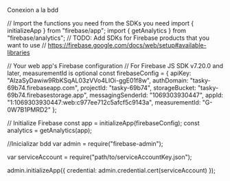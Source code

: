 Conexion a la bdd

// Import the functions you need from the SDKs you need
import { initializeApp } from "firebase/app";
import { getAnalytics } from "firebase/analytics";
// TODO: Add SDKs for Firebase products that you want to use
// https://firebase.google.com/docs/web/setup#available-libraries

// Your web app's Firebase configuration
// For Firebase JS SDK v7.20.0 and later, measurementId is optional
const firebaseConfig = {
  apiKey: "AIzaSyDawiw9RbKSqAL03zVVo4LIOi-ggE01f8w",
  authDomain: "tasky-69b74.firebaseapp.com",
  projectId: "tasky-69b74",
  storageBucket: "tasky-69b74.firebasestorage.app",
  messagingSenderId: "1069303930447",
  appId: "1:1069303930447:web:c977ee712c5afcf5c9143a",
  measurementId: "G-0W7B1PMRD2"
};

// Initialize Firebase
const app = initializeApp(firebaseConfig);
const analytics = getAnalytics(app);


//Inicializar bdd
var admin = require("firebase-admin");

var serviceAccount = require("path/to/serviceAccountKey.json");

admin.initializeApp({
  credential: admin.credential.cert(serviceAccount)
});

